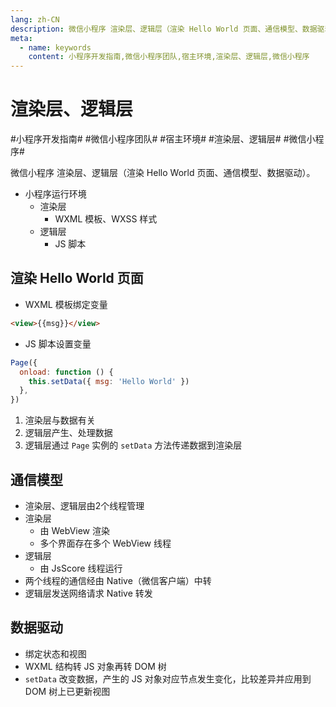 ```yaml
---
lang: zh-CN
description: 微信小程序 渲染层、逻辑层（渲染 Hello World 页面、通信模型、数据驱动）。
meta:
  - name: keywords
    content: 小程序开发指南,微信小程序团队,宿主环境,渲染层、逻辑层,微信小程序
---
```


# 渲染层、逻辑层

\#小程序开发指南#
\#微信小程序团队#
\#宿主环境#
\#渲染层、逻辑层#
\#微信小程序#

微信小程序 渲染层、逻辑层（渲染 Hello World 页面、通信模型、数据驱动）。

* 小程序运行环境
  * 渲染层
    * WXML 模板、WXSS 样式
  * 逻辑层
    * JS 脚本

## 渲染 Hello World 页面

* WXML 模板绑定变量

```html
<view>{{msg}}</view>
```

* JS 脚本设置变量

```js
Page({
  onload: function () {
    this.setData({ msg: 'Hello World' })
  },
})
```

1. 渲染层与数据有关
1. 逻辑层产生、处理数据
1. 逻辑层通过 `Page` 实例的 `setData` 方法传递数据到渲染层

## 通信模型

* 渲染层、逻辑层由2个线程管理
* 渲染层
  * 由 WebView 渲染
  * 多个界面存在多个 WebView 线程
* 逻辑层
  * 由 JsScore 线程运行
* 两个线程的通信经由 Native（微信客户端）中转
* 逻辑层发送网络请求 Native 转发

## 数据驱动

* 绑定状态和视图
* WXML 结构转 JS 对象再转 DOM 树
* `setData` 改变数据，产生的 JS 对象对应节点发生变化，比较差异并应用到 DOM 树上已更新视图

